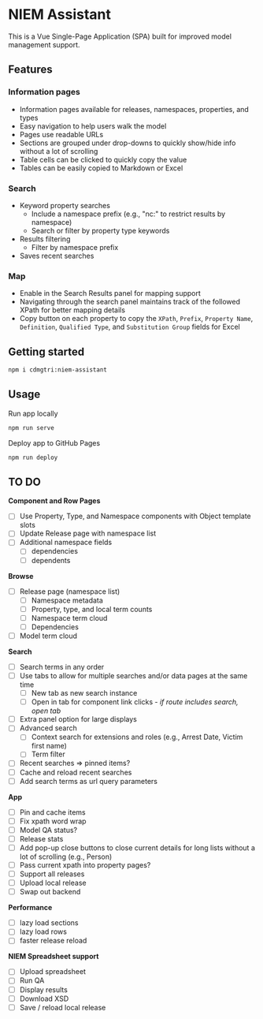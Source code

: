 
# NIEM Assistant

This is a Vue Single-Page Application (SPA) built for improved model management support.

## Features

### Information pages

- Information pages available for releases, namespaces, properties, and types
- Easy navigation to help users walk the model
- Pages use readable URLs
- Sections are grouped under drop-downs to quickly show/hide info without a lot of scrolling
- Table cells can be clicked to quickly copy the value
- Tables can be easily copied to Markdown or Excel

### Search

- Keyword property searches
  - Include a namespace prefix (e.g., "nc:" to restrict results by namespace)
  - Search or filter by property type keywords
- Results filtering
  - Filter by namespace prefix
- Saves recent searches

### Map

- Enable in the Search Results panel for mapping support
- Navigating through the search panel maintains track of the followed XPath for better mapping details
- Copy button on each property to copy the `XPath`, `Prefix`, `Property Name`, `Definition`, `Qualified Type`, and `Substitution Group` fields for Excel

## Getting started

```sh
npm i cdmgtri:niem-assistant
```

## Usage

Run app locally

```bash
npm run serve
```

Deploy app to GitHub Pages

```bash
npm run deploy
```

## TO DO

**Component and Row Pages**

- [ ] Use Property, Type, and Namespace components with Object template slots
- [ ] Update Release page with namespace list
- [ ] Additional namespace fields
  - [ ] dependencies
  - [ ] dependents

**Browse**

- [ ] Release page (namespace list)
  - [ ] Namespace metadata
  - [ ] Property, type, and local term counts
  - [ ] Namespace term cloud
  - [ ] Dependencies
- [ ] Model term cloud

**Search**

- [ ] Search terms in any order
- [ ] Use tabs to allow for multiple searches and/or data pages at the same time
  - [ ] New tab as new search instance
  - [ ] Open in tab for component link clicks - *if route includes search, open tab*
- [ ] Extra panel option for large displays
- [ ] Advanced search
  - [ ] Context search for extensions and roles (e.g., Arrest Date, Victim first name)
  - [ ] Term filter
- [ ] Recent searches => pinned items?
- [ ] Cache and reload recent searches
- [ ] Add search terms as url query parameters

**App**

- [ ] Pin and cache items
- [ ] Fix xpath word wrap
- [ ] Model QA status?
- [ ] Release stats
- [ ] Add pop-up close buttons to close current details for long lists without a lot of scrolling (e.g., Person)
- [ ] Pass current xpath into property pages?
- [ ] Support all releases
- [ ] Upload local release
- [ ] Swap out backend

**Performance**

- [ ] lazy load sections
- [ ] lazy load rows
- [ ] faster release reload

**NIEM Spreadsheet support**

- [ ] Upload spreadsheet
- [ ] Run QA
- [ ] Display results
- [ ] Download XSD
- [ ] Save / reload local release

